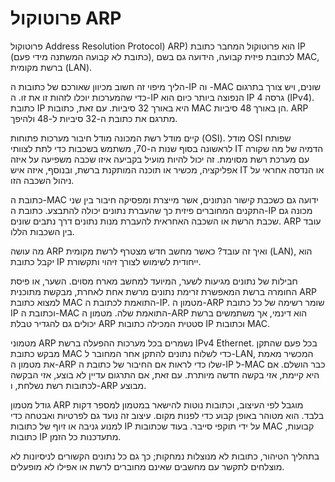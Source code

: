 # פרוטוקול ARP

פרוטוקול Address Resolution Protocol) ARP) הוא פרוטוקול המחבר כתובת IP (כתובת לא קבועה המשתנה מידי פעם), לכתובת פיזית קבועה, הידועה גם בשם MAC, ברשת מקומית (LAN).

הליך מיפוי זה חשוב מכיוון שאורכם של כתובות ה-IP וה -MAC שונים, ויש צורך בתרגום כדי שהמערכות יוכלו לזהות זו את זו. ה-IP הנפוצה ביותר כיום הוא IP גרסה 4 (IPv4). כתובת IP היא באורך 32 סיביות. עם זאת, כתובות MAC הן באורך 48 סיביות. ARP מתרגם את כתובת ה-32 סיביות ל-48 ולהיפך.

קיים מודל רשת המכונה מודל חיבור מערכות פתוחות (OSI). מודל OSI שפותח לראשונה בסוף שנות ה-70, משתמש בשכבות כדי לתת לצוותי IT הדמיה של מה שקורה עם מערכת רשת מסוימת. זה יכול להיות מועיל בקביעה איזו שכבה משפיעה על איזה אפליקציה, מכשיר או תוכנה המותקנת ברשת, ובנוסף, איזה איש IT או הנדסה אחראי על ניהול השכבה הזו.

כתובת ה-MAC ידועה גם כשכבת קישור הנתונים, אשר מייצרת ומפסיקה חיבור בין שני התקנים המחוברים פיזית כך שהעברת נתונים יכולה להתבצע. כתובת ה-IP מכונה גם שכבת הרשת או השכבה האחראית להעברת מנות נתונים דרך נתבים שונים. ARP עובד בין השכבות הללו.

מה עושה ARP ואיך זה עובד?
כאשר מחשב חדש מצטרף לרשת מקומית (LAN), הוא יקבל כתובת IP ייחודית לשימוש לצורך זיהוי ותקשורת.

חבילות של נתונים מגיעות לשער, המיועד למחשב מארח מסוים. השער, או פיסת החומרה ברשת המאפשרת זרימת נתונים מרשת אחת לאחרת, מבקשת מתוכנית ARP למצוא כתובת MAC התואמת לכתובת ה-IP. מטמון ה-ARP שומר רשימה של כל כתובת IP וכתובת ה-MAC התואמת שלה. מטמון ה-ARP הוא דינמי, אך משתמשים ברשת יכולים גם להגדיר טבלת ARP סטטית המכילה כתובות IP וכתובות MAC.

מטמוני ARP נשמרים בכל מערכות ההפעלה ברשת IPv4 Ethernet. בכל פעם שהתקן מבקש כתובת MAC כדי לשלוח נתונים להתקן אחר המחובר ל-LAN, המכשיר מאמת את מטמון ה-ARP שלו כדי לראות אם החיבור של כתובת ה-IP ל-MAC כבר הושלם. אם היא קיימת, אזי בקשה חדשה מיותרת. עם זאת, אם התרגום עדיין לא בוצע, אזי הבקשה לכתובות רשת נשלחת, ו-ARP מבוצע.

גודל מטמון ARP מוגבל לפי העיצוב, וכתובות נוטות להישאר במטמון למספר דקות בלבד. הוא מטוהר באופן קבוע כדי לפנות מקום. עיצוב זה נועד גם לפרטיות ואבטחה כדי למנוע גניבה או זיוף של כתובות IP על ידי תוקפי סייבר. בעוד שכתובות MAC קבועות, כתובות IP מתעדכנות כל הזמן.

בתהליך הטיהור, כתובות לא מנוצלות נמחקות; כך גם כל נתונים הקשורים לניסיונות לא מוצלחים לתקשר עם מחשבים שאינם מחוברים לרשת או אפילו לא מופעלים.
